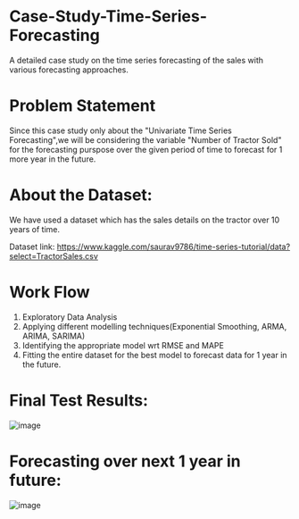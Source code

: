 # Case-Study-Time-Series-Forecasting

A detailed case study on the time series forecasting of the sales with various forecasting approaches.

# Problem Statement

Since this case study only about the "Univariate Time Series Forecasting",we will be considering the variable "Number of Tractor Sold" for the forecasting purspose over the given period of time to forecast for 1 more year in the future.

# About the Dataset:

We have used a dataset which has the sales details on the tractor over 10 years of time.

Dataset link: https://www.kaggle.com/saurav9786/time-series-tutorial/data?select=TractorSales.csv

# Work Flow

1. Exploratory Data Analysis
2. Applying different modelling techniques(Exponential Smoothing, ARMA, ARIMA, SARIMA)
3. Identifying the appropriate model wrt RMSE and MAPE
4. Fitting the entire dataset for the best model to forecast data for 1 year in the future.

# Final Test Results:

![image](https://user-images.githubusercontent.com/70081663/125171811-d69e9c00-e1d3-11eb-95c3-2dc7cb7f2ce6.png)

# Forecasting over next 1 year in future:

![image](https://user-images.githubusercontent.com/70081663/125171841-0c438500-e1d4-11eb-96d8-d949bcf8882d.png)

